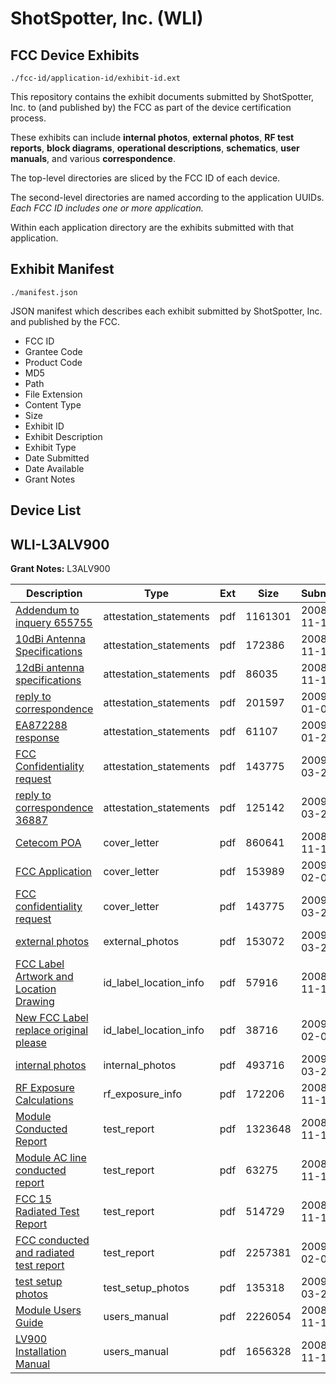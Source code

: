 # ShotSpotter, Inc. (WLI)
## FCC Device Exhibits

```
./fcc-id/application-id/exhibit-id.ext
```

This repository contains the exhibit documents submitted by ShotSpotter, Inc. to (and published by) the FCC as part of the device certification process.

These exhibits can include **internal photos**, **external photos**, **RF test reports**, **block diagrams**, **operational descriptions**, **schematics**, **user manuals**, and various **correspondence**.

The top-level directories are sliced by the FCC ID of each device.

The second-level directories are named according to the application UUIDs. *Each FCC ID includes one or more application.*

Within each application directory are the exhibits submitted with that application. 

## Exhibit Manifest

```
./manifest.json
```

JSON manifest which describes each exhibit submitted by ShotSpotter, Inc. and published by the FCC.

- FCC ID
- Grantee Code
- Product Code
- MD5
- Path
- File Extension
- Content Type
- Size
- Exhibit ID
- Exhibit Description
- Exhibit Type
- Date Submitted
- Date Available
- Grant Notes

## Device List
## WLI-L3ALV900
**Grant Notes:** L3ALV900

| Description | Type | Ext | Size | Submitted | Available |
| ----------- | ---- | --- | ---- | --------- | --------- |
| [Addendum to inquery 655755](WLI-L3ALV900/7fe724598d06a58c9fe3d7013ffad8bc/1029494.pdf) | attestation_statements | pdf | 1161301 | 2008-11-12 | 2009-03-27 |
| [10dBi Antenna Specifications](WLI-L3ALV900/7fe724598d06a58c9fe3d7013ffad8bc/1029534.pdf) | attestation_statements | pdf | 172386 | 2008-11-12 | 2009-03-27 |
| [12dBi antenna specifications](WLI-L3ALV900/7fe724598d06a58c9fe3d7013ffad8bc/1029535.pdf) | attestation_statements | pdf | 86035 | 2008-11-12 | 2009-03-27 |
| [reply to correspondence](WLI-L3ALV900/7fe724598d06a58c9fe3d7013ffad8bc/1052881.pdf) | attestation_statements | pdf | 201597 | 2009-01-07 | 2009-03-27 |
| [EA872288 response](WLI-L3ALV900/7fe724598d06a58c9fe3d7013ffad8bc/1059155.pdf) | attestation_statements | pdf | 61107 | 2009-01-20 | 2009-03-27 |
| [FCC Confidentiality request](WLI-L3ALV900/7fe724598d06a58c9fe3d7013ffad8bc/1084858.pdf) | attestation_statements | pdf | 143775 | 2009-03-24 | 2009-03-27 |
| [reply to correspondence 36887](WLI-L3ALV900/7fe724598d06a58c9fe3d7013ffad8bc/1086092.pdf) | attestation_statements | pdf | 125142 | 2009-03-26 | 2009-03-27 |
| [Cetecom POA](WLI-L3ALV900/7fe724598d06a58c9fe3d7013ffad8bc/1029492.pdf) | cover_letter | pdf | 860641 | 2008-11-12 | 2009-03-27 |
| [FCC Application](WLI-L3ALV900/7fe724598d06a58c9fe3d7013ffad8bc/1066231.pdf) | cover_letter | pdf | 153989 | 2009-02-09 | 2009-03-27 |
| [FCC confidentiality request](WLI-L3ALV900/7fe724598d06a58c9fe3d7013ffad8bc/1084858.pdf) | cover_letter | pdf | 143775 | 2009-03-26 | 2009-03-27 |
| [external photos](WLI-L3ALV900/7fe724598d06a58c9fe3d7013ffad8bc/1086088.pdf) | external_photos | pdf | 153072 | 2009-03-26 | 2009-03-27 |
| [FCC Label Artwork and Location Drawing](WLI-L3ALV900/7fe724598d06a58c9fe3d7013ffad8bc/1029504.pdf) | id_label_location_info | pdf | 57916 | 2008-11-12 | 2009-03-27 |
| [New FCC Label replace original please](WLI-L3ALV900/7fe724598d06a58c9fe3d7013ffad8bc/1066233.pdf) | id_label_location_info | pdf | 38716 | 2009-02-09 | 2009-03-27 |
| [internal photos](WLI-L3ALV900/7fe724598d06a58c9fe3d7013ffad8bc/1086089.pdf) | internal_photos | pdf | 493716 | 2009-03-26 | 2009-03-27 |
| [RF Exposure Calculations](WLI-L3ALV900/7fe724598d06a58c9fe3d7013ffad8bc/1029532.pdf) | rf_exposure_info | pdf | 172206 | 2008-11-12 | 2009-03-27 |
| [Module Conducted Report](WLI-L3ALV900/7fe724598d06a58c9fe3d7013ffad8bc/1029528.pdf) | test_report | pdf | 1323648 | 2008-11-12 | 2009-03-27 |
| [Module AC line conducted report](WLI-L3ALV900/7fe724598d06a58c9fe3d7013ffad8bc/1029529.pdf) | test_report | pdf | 63275 | 2008-11-12 | 2009-03-27 |
| [FCC 15 Radiated Test Report](WLI-L3ALV900/7fe724598d06a58c9fe3d7013ffad8bc/1029536.pdf) | test_report | pdf | 514729 | 2008-11-12 | 2009-03-27 |
| [FCC conducted and radiated test report](WLI-L3ALV900/7fe724598d06a58c9fe3d7013ffad8bc/1066232.pdf) | test_report | pdf | 2257381 | 2009-02-09 | 2009-03-27 |
| [test setup photos](WLI-L3ALV900/7fe724598d06a58c9fe3d7013ffad8bc/1086090.pdf) | test_setup_photos | pdf | 135318 | 2009-03-26 | 2009-03-27 |
| [Module Users Guide](WLI-L3ALV900/7fe724598d06a58c9fe3d7013ffad8bc/1029530.pdf) | users_manual | pdf | 2226054 | 2008-11-12 | 2009-03-27 |
| [LV900 Installation Manual](WLI-L3ALV900/7fe724598d06a58c9fe3d7013ffad8bc/1029531.pdf) | users_manual | pdf | 1656328 | 2008-11-12 | 2009-03-27 |

